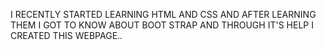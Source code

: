 I RECENTLY STARTED LEARNING HTML AND CSS AND AFTER LEARNING THEM I GOT TO KNOW ABOUT BOOT STRAP AND THROUGH IT'S HELP I CREATED THIS WEBPAGE..
